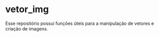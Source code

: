 # vetor_img
Esse repositório possui funções úteis para a manipulação de vetores e criação de imagens.
